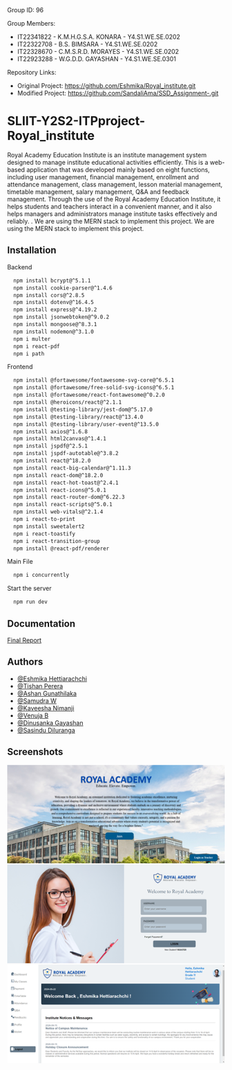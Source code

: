 Group ID: 96

Group Members:
- IT22341822 - K.M.H.G.S.A. KONARA - Y4.S1.WE.SE.0202
- IT22322708 - B.S. BIMSARA - Y4.S1.WE.SE.0202
- IT22328670 - C.M.S.R.D. MORAYES - Y4.S1.WE.SE.0202
- IT22923288 - W.G.D.D. GAYASHAN - Y4.S1.WE.SE.0301

Repository Links:
- Original Project: https://github.com/Eshmika/Royal_institute.git
- Modified Project: https://github.com/SandaliAma/SSD_Assignment-.git


# SLIIT-Y2S2-ITPproject-Royal_institute

Royal Academy Education Institute is an institute management system designed to manage institute educational activities efficiently. This is a web-based application that was developed mainly based on eight functions, including user management, financial management, enrollment and attendance management, class management, lesson material management, timetable management, salary management, Q&A and feedback management. Through the use of the Royal Academy Education Institute, it helps students and teachers interact in a convenient manner, and it also helps managers and administrators manage institute tasks effectively and reliably. . We are using the MERN stack to implement this project. We are using the MERN stack to implement this project.

## Installation

Backend

```bash
  npm install bcrypt@^5.1.1
  npm install cookie-parser@^1.4.6
  npm install cors@^2.8.5
  npm install dotenv@^16.4.5
  npm install express@^4.19.2
  npm install jsonwebtoken@^9.0.2
  npm install mongoose@^8.3.1
  npm install nodemon@^3.1.0
  npm i multer
  npm i react-pdf
  npm i path
```
Frontend

```bash
  npm install @fortawesome/fontawesome-svg-core@^6.5.1
  npm install @fortawesome/free-solid-svg-icons@^6.5.1
  npm install @fortawesome/react-fontawesome@^0.2.0
  npm install @heroicons/react@^2.1.1
  npm install @testing-library/jest-dom@^5.17.0
  npm install @testing-library/react@^13.4.0
  npm install @testing-library/user-event@^13.5.0
  npm install axios@^1.6.8
  npm install html2canvas@^1.4.1
  npm install jspdf@^2.5.1
  npm install jspdf-autotable@^3.8.2
  npm install react@^18.2.0
  npm install react-big-calendar@^1.11.3
  npm install react-dom@^18.2.0
  npm install react-hot-toast@^2.4.1
  npm install react-icons@^5.0.1
  npm install react-router-dom@^6.22.3
  npm install react-scripts@^5.0.1
  npm install web-vitals@^2.1.4
  npm i react-to-print
  npm install sweetalert2
  npm i react-toastify
  npm i react-transition-group
  npm install @react-pdf/renderer
```
Main File

```bash
  npm i concurrently
```
Start the server

```bash
  npm run dev
```

## Documentation

[Final Report](https://mysliit-my.sharepoint.com/:b:/g/personal/it22004390_my_sliit_lk/EUUtSldM0eJHnle3oDt_JbwB8sWs95ROkxjIZKtOkCFcOw?e=6ANSDc)

## Authors

- [@Eshmika Hettiarachchi](https://github.com/Eshmika)
- [@Tishan Perera](https://github.com/TishanPerera)
- [@Ashan Gunathilaka](https://github.com/AshanGunathilaka)
- [@Samudra W](https://github.com/SamudraW)
- [@Kaveesha Nimanji](https://github.com/nimanjik)
- [@Venuja B](https://github.com/VenujaB)
- [@Dinusanka Gayashan](https://github.com/Dinusanka)
- [@Sasindu Diluranga](https://github.com/Wolferlk)

## Screenshots

![Website Screenshot1](https://github.com/Eshmika/Royal_institute/blob/db779ac34ecfeebafa2ce0b09fb9113f07302dfe/Documentation/screenshot1.png)
![Website Screenshot2](https://github.com/Eshmika/Royal_institute/blob/db779ac34ecfeebafa2ce0b09fb9113f07302dfe/Documentation/screenshot2.png)
![Website Screenshot3](https://github.com/Eshmika/Royal_institute/blob/db779ac34ecfeebafa2ce0b09fb9113f07302dfe/Documentation/screenshot3.png)
